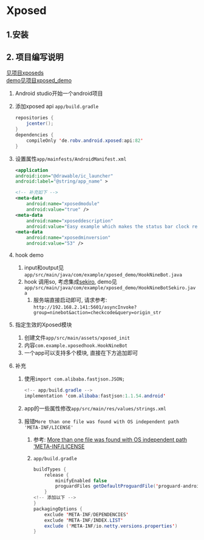 # Xposed

## 1.安装

## 2. 项目编写说明

[见项目xposeds](https://github.com/maxiaoteng001/xposeds)  
[demo见项目xposed_demo](https://github.com/maxiaoteng001/xiaoteng_demo.git)

1. Android studio开始一个android项目
2. 添加xposed api `app/build.gradle`

    ```java
    repositories {
        jcenter();
    }
    dependencies {
        compileOnly 'de.robv.android.xposed:api:82'
    }
    ```

3. 设置属性`app/mainfests/AndroidManifest.xml`

    ```xml
    <application
    android:icon="@drawable/ic_launcher"
    android:label="@string/app_name" >

    <!-- 补充如下 -->
    <meta-data
        android:name="xposedmodule"
        android:value="true" />
    <meta-data
        android:name="xposeddescription"
        android:value="Easy example which makes the status bar clock red and adds a smiley" />
    <meta-data
        android:name="xposedminversion"
        android:value="53" />
    ```

4. hook demo
    1. input和output见`app/src/main/java/com/example/xposed_demo/HookNineBot.java`
    2. hook 调用so, 考虑集成[sekiro](https://github.com/virjar/sekiro), demo见`app/src/main/java/com/example/xposed_demo/HookNineBotSekiro.java`
        1. 服务端直接启动即可, 请求参考: `http://192.168.2.141:5601/asyncInvoke?group=ninebot&action=checkcode&query=origin_str`
5. 指定生效的Xposed模块
    1. 创建文件`app/src/main/assets/xposed_init`
    2. 内容`com.example.xposedhook.HookNineBot`
    3. 一个app可以支持多个模块, 直接在下方追加即可

6. 补充
    1. 使用`import com.alibaba.fastjson.JSON;`

        ```java
        <!-- app/build.gradle -->
        implementation 'com.alibaba:fastjson:1.1.54.android'
        ```

    2. app的一些属性修改`app/src/main/res/values/strings.xml`
    3. 报错`More than one file was found with OS independent path 'META-INF/LICENSE'`
        1. 参考: [More than one file was found with OS independent path 'META-INF/LICENSE](https://stackoverflow.com/questions/44342455/more-than-one-file-was-found-with-os-independent-path-meta-inf-license)
        2. `app/build.gradle`

            ```java
            buildTypes {
                release {
                    minifyEnabled false
                    proguardFiles getDefaultProguardFile('proguard-android-optimize.txt'), 'proguard-rules.pro'
                }
            <!-- 添加以下 -->
            }
            packagingOptions {
                exclude 'META-INF/DEPENDENCIES'
                exclude 'META-INF/INDEX.LIST'
                exclude ('META-INF/io.netty.versions.properties')
            }
            ```
